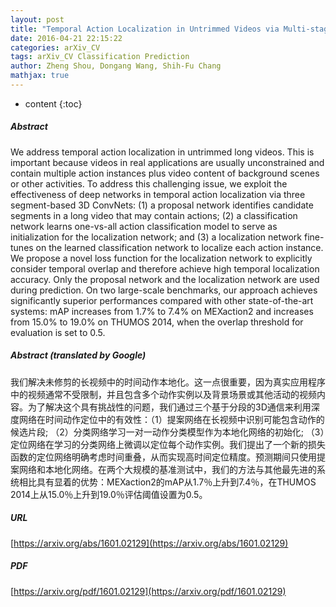 ```yaml
---
layout: post
title: "Temporal Action Localization in Untrimmed Videos via Multi-stage CNNs"
date: 2016-04-21 22:15:22
categories: arXiv_CV
tags: arXiv_CV Classification Prediction
author: Zheng Shou, Dongang Wang, Shih-Fu Chang
mathjax: true
---
```


* content
{:toc}

##### Abstract
We address temporal action localization in untrimmed long videos. This is important because videos in real applications are usually unconstrained and contain multiple action instances plus video content of background scenes or other activities. To address this challenging issue, we exploit the effectiveness of deep networks in temporal action localization via three segment-based 3D ConvNets: (1) a proposal network identifies candidate segments in a long video that may contain actions; (2) a classification network learns one-vs-all action classification model to serve as initialization for the localization network; and (3) a localization network fine-tunes on the learned classification network to localize each action instance. We propose a novel loss function for the localization network to explicitly consider temporal overlap and therefore achieve high temporal localization accuracy. Only the proposal network and the localization network are used during prediction. On two large-scale benchmarks, our approach achieves significantly superior performances compared with other state-of-the-art systems: mAP increases from 1.7% to 7.4% on MEXaction2 and increases from 15.0% to 19.0% on THUMOS 2014, when the overlap threshold for evaluation is set to 0.5.

##### Abstract (translated by Google)
我们解决未修剪的长视频中的时间动作本地化。这一点很重要，因为真实应用程序中的视频通常不受限制，并且包含多个动作实例以及背景场景或其他活动的视频内容。为了解决这个具有挑战性的问题，我们通过三个基于分段的3D通信来利用深度网络在时间动作定位中的有效性：（1）提案网络在长视频中识别可能包含动作的候选片段; （2）分类网络学习一对一动作分类模型作为本地化网络的初始化; （3）定位网络在学习的分类网络上微调以定位每个动作实例。我们提出了一个新的损失函数的定位网络明确考虑时间重叠，从而实现高时间定位精度。预测期间只使用提案网络和本地化网络。在两个大规模的基准测试中，我们的方法与其他最先进的系统相比具有显着的优势：MEXaction2的mAP从1.7％上升到7.4％，在THUMOS 2014上从15.0％上升到19.0％评估阈值设置为0.5。

##### URL
[https://arxiv.org/abs/1601.02129](https://arxiv.org/abs/1601.02129)

##### PDF
[https://arxiv.org/pdf/1601.02129](https://arxiv.org/pdf/1601.02129)

